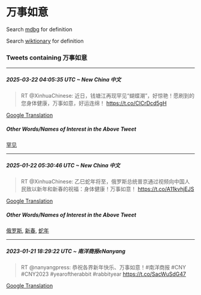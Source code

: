 # 万事如意

Search [mdbg](https://www.mdbg.net/chinese/dictionary?page=worddict&wdrst=0&wdqb=万事如意) for definition

Search [wiktionary](https://en.wiktionary.org/wiki/万事如意) for definition

### Tweets containing 万事如意

___
##### 2025-03-22 04:05:35 UTC ~ New China 中文
> RT @XinhuaChinese: 近日，钱塘江再现罕见“蝴蝶潮”，好惊艳！愿刷到的您身体健康，万事如意，好运连绵！ https://t.co/ClCrDcd5gH

[Google Translation](https://translate.google.com/?hi=en&tab=TT&sl=zh-CN&tl=en&op=translate&text=RT+%40XinhuaChinese%3A+%E8%BF%91%E6%97%A5%EF%BC%8C%E9%92%B1%E5%A1%98%E6%B1%9F%E5%86%8D%E7%8E%B0%E7%BD%95%E8%A7%81%E2%80%9C%E8%9D%B4%E8%9D%B6%E6%BD%AE%E2%80%9D%EF%BC%8C%E5%A5%BD%E6%83%8A%E8%89%B3%EF%BC%81%E6%84%BF%E5%88%B7%E5%88%B0%E7%9A%84%E6%82%A8%E8%BA%AB%E4%BD%93%E5%81%A5%E5%BA%B7%EF%BC%8C%E4%B8%87%E4%BA%8B%E5%A6%82%E6%84%8F%EF%BC%8C%E5%A5%BD%E8%BF%90%E8%BF%9E%E7%BB%B5%EF%BC%81+https%3A%2F%2Ft.co%2FClCrDcd5gH)
##### Other Words/Names of Interest in the Above Tweet
[罕见](罕见.md)
___
##### 2025-01-22 05:30:46 UTC ~ New China 中文
> RT @XinhuaChinese: 乙巳蛇年将至，俄罗斯总统普京通过视频向中国人民致以新年和新春的祝福：身体健康！万事如意！ https://t.co/A11kvhjEJS

[Google Translation](https://translate.google.com/?hi=en&tab=TT&sl=zh-CN&tl=en&op=translate&text=RT+%40XinhuaChinese%3A+%E4%B9%99%E5%B7%B3%E8%9B%87%E5%B9%B4%E5%B0%86%E8%87%B3%EF%BC%8C%E4%BF%84%E7%BD%97%E6%96%AF%E6%80%BB%E7%BB%9F%E6%99%AE%E4%BA%AC%E9%80%9A%E8%BF%87%E8%A7%86%E9%A2%91%E5%90%91%E4%B8%AD%E5%9B%BD%E4%BA%BA%E6%B0%91%E8%87%B4%E4%BB%A5%E6%96%B0%E5%B9%B4%E5%92%8C%E6%96%B0%E6%98%A5%E7%9A%84%E7%A5%9D%E7%A6%8F%EF%BC%9A%E8%BA%AB%E4%BD%93%E5%81%A5%E5%BA%B7%EF%BC%81%E4%B8%87%E4%BA%8B%E5%A6%82%E6%84%8F%EF%BC%81+https%3A%2F%2Ft.co%2FA11kvhjEJS)
##### Other Words/Names of Interest in the Above Tweet
[俄罗斯](俄罗斯.md), [新春](新春.md), [蛇年](蛇年.md)
___
##### 2023-01-21 18:29:22 UTC ~ 南洋商报eNanyang
> RT @nanyangpress: 恭祝各界新年快乐、万事如意！#南洋商报 #CNY #CNY2023 #yearoftherabbit #rabbityear https://t.co/SacWuSdG47

[Google Translation](https://translate.google.com/?hi=en&tab=TT&sl=zh-CN&tl=en&op=translate&text=RT+%40nanyangpress%3A+%E6%81%AD%E7%A5%9D%E5%90%84%E7%95%8C%E6%96%B0%E5%B9%B4%E5%BF%AB%E4%B9%90%E3%80%81%E4%B8%87%E4%BA%8B%E5%A6%82%E6%84%8F%EF%BC%81%23%E5%8D%97%E6%B4%8B%E5%95%86%E6%8A%A5+%23CNY+%23CNY2023+%23yearoftherabbit+%23rabbityear+https%3A%2F%2Ft.co%2FSacWuSdG47)
